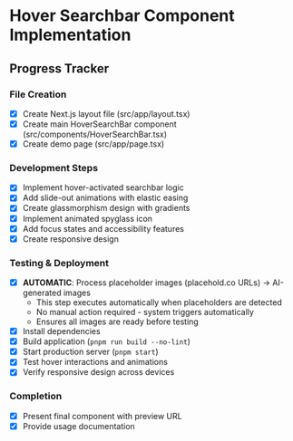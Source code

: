 # Hover Searchbar Component Implementation

## Progress Tracker

### File Creation
- [x] Create Next.js layout file (src/app/layout.tsx)
- [x] Create main HoverSearchBar component (src/components/HoverSearchBar.tsx)
- [x] Create demo page (src/app/page.tsx)

### Development Steps
- [x] Implement hover-activated searchbar logic
- [x] Add slide-out animations with elastic easing
- [x] Create glassmorphism design with gradients
- [x] Implement animated spyglass icon
- [x] Add focus states and accessibility features
- [x] Create responsive design

### Testing & Deployment
- [x] **AUTOMATIC**: Process placeholder images (placehold.co URLs) → AI-generated images
  - This step executes automatically when placeholders are detected
  - No manual action required - system triggers automatically
  - Ensures all images are ready before testing
- [x] Install dependencies
- [x] Build application (`pnpm run build --no-lint`)
- [x] Start production server (`pnpm start`)
- [x] Test hover interactions and animations
- [x] Verify responsive design across devices

### Completion
- [x] Present final component with preview URL
- [x] Provide usage documentation